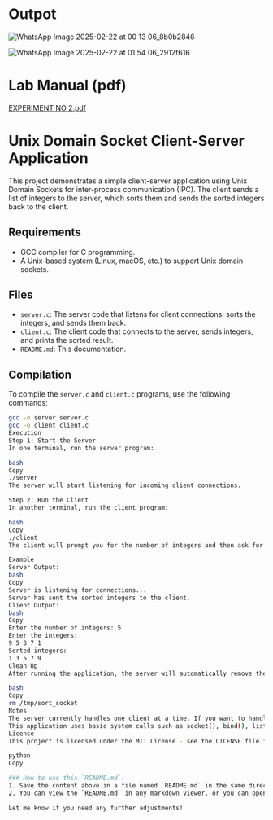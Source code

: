 # Outpot

![WhatsApp Image 2025-02-22 at 00 13 06_8b0b2846](https://github.com/user-attachments/assets/d285657a-51ac-437f-97a4-539971a9e748)

![WhatsApp Image 2025-02-22 at 01 54 06_2912f616](https://github.com/user-attachments/assets/57a2ace6-51c6-4257-988e-ae00cdfeaba4)

# Lab Manual (pdf)
[EXPERIMENT NO 2.pdf](https://github.com/user-attachments/files/18915079/EXPERIMENT.NO.2.pdf)

# Unix Domain Socket Client-Server Application

This project demonstrates a simple client-server application using Unix Domain Sockets for inter-process communication (IPC). The client sends a list of integers to the server, which sorts them and sends the sorted integers back to the client.

## Requirements

- GCC compiler for C programming.
- A Unix-based system (Linux, macOS, etc.) to support Unix domain sockets.

## Files

- `server.c`: The server code that listens for client connections, sorts the integers, and sends them back.
- `client.c`: The client code that connects to the server, sends integers, and prints the sorted result.
- `README.md`: This documentation.

## Compilation

To compile the `server.c` and `client.c` programs, use the following commands:

```bash
gcc -o server server.c
gcc -o client client.c
Execution
Step 1: Start the Server
In one terminal, run the server program:

bash
Copy
./server
The server will start listening for incoming client connections.

Step 2: Run the Client
In another terminal, run the client program:

bash
Copy
./client
The client will prompt you for the number of integers and then ask for the integers themselves. After the client sends the integers to the server, the server will sort the integers and send them back to the client. The client will then display the sorted integers.

Example
Server Output:
bash
Copy
Server is listening for connections...
Server has sent the sorted integers to the client.
Client Output:
bash
Copy
Enter the number of integers: 5
Enter the integers:
9 5 3 7 1
Sorted integers:
1 3 5 7 9
Clean Up
After running the application, the server will automatically remove the Unix domain socket file (/tmp/sort_socket). You can manually remove it if needed.

bash
Copy
rm /tmp/sort_socket
Notes
The server currently handles one client at a time. If you want to handle multiple clients concurrently, you can modify the server to use fork() or multithreading.
This application uses basic system calls such as socket(), bind(), listen(), accept(), read(), and write() for communication.
License
This project is licensed under the MIT License - see the LICENSE file for details.

python
Copy

### How to use this `README.md`:
1. Save the content above in a file named `README.md` in the same directory as your project.
2. You can view the `README.md` in any markdown viewer, or you can open it in a Git repository or use it for any documentation purposes. 

Let me know if you need any further adjustments!


